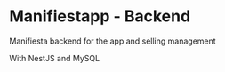 # Manifiestapp - Backend

Manifiesta backend for the app and selling management

With NestJS and MySQL